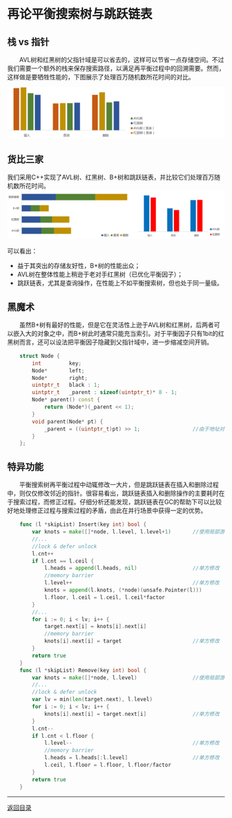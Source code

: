 # 再论平衡搜索树与跳跃链表

## 栈 vs 指针
　　AVL树和红黑树的父指针域是可以省去的，这样可以节省一点存储空间。不过我们需要一个额外的栈来保存搜索路径，以满足再平衡过程中的回溯需要。然而，这样做是要牺牲性能的，下图展示了处理百万随机数所花时间的对比。

![](../images/08-A-01.png)

## 货比三家
我们采用C++实现了AVL树、红黑树、B+树和跳跃链表，并比较它们处理百万随机数所花时间。
![](../images/08-A-02.png)

可以看出： 

 * 益于其突出的存储友好性，B+树的性能出众；
 * AVL树在整体性能上稍逊于老对手红黑树（已优化平衡因子）；
 * 跳跃链表，尤其是查询操作，在性能上不如平衡搜索树，但也处于同一量级。

## 黑魔术
　　虽然B+树有最好的性能，但是它在灵活性上逊于AVL树和红黑树，后两者可以嵌入大的对象之中，而B+树此时通常只能充当索引。对于平衡因子只有1bit的红黑树而言，还可以设法把平衡因子隐藏到父指针域中，进一步缩减空间开销。
```cpp
	struct Node {
		int			key;
		Node*		left;
		Node*		right;
		uintptr_t	black : 1;
		uintptr_t	_parent : sizeof(uintptr_t)* 8 - 1;
		Node* parent() const {
			return (Node*)(_parent << 1);
		}
		void parent(Node* pt) {
			_parent = ((uintptr_t)pt) >> 1;					//由于地址对齐的，指针末位为零
		}
	};
```

## 特异功能
　　平衡搜索树再平衡过程中动辄修改一大片，但是跳跃链表在插入和删除过程中，则仅仅修改邻近的指针。很容易看出，跳跃链表插入和删除操作的主要耗时在于搜索过程，而修正过程。仔细分析还能发现，跳跃链表在GC的帮助下可以比较好地处理修正过程与搜索过程的矛盾，由此在并行场景中获得一定的优势。
```go
	func (l *skipList) Insert(key int) bool {
		var knots = make([]*node, l.level, l.level+1)		//使用局部游标
		//...
		//lock & defer unlock
		l.cnt++
		if l.cnt == l.ceil {
			l.heads = append(l.heads, nil)					//单方修改
			//memory barrier
			l.level++										//单方修改
			knots = append(l.knots, (*node)(unsafe.Pointer(l)))
			l.floor, l.ceil = l.ceil, l.ceil*factor
		}
		//...
		for i := 0; i < lv; i++ {
			target.next[i] = knots[i].next[i]
			//memory barrier
			knots[i].next[i] = target						//单方修改
		}
		return true
	}
	func (l *skipList) Remove(key int) bool {
		var knots = make([]*node, l.level)					//使用局部游标
		//...
		//lock & defer unlock
		var lv = min(len(target.next), l.level)
		for i := 0; i < lv; i++ {
			knots[i].next[i] = target.next[i]				//单方修改
		}
		l.cnt--
		if l.cnt < l.floor {
			l.level--										//单方修改
			//memory barrier
			l.heads = l.heads[:l.level]						//单方修改
			l.ceil, l.floor = l.floor, l.floor/factor
		}
		return true
	}
```

---
[返回目录](../index.md)
